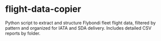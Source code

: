 # flight-data-copier
Python script to extract and structure Flybondi fleet flight data, filtered by pattern and organized for IATA and SDA delivery. Includes detailed CSV reports by folder.

